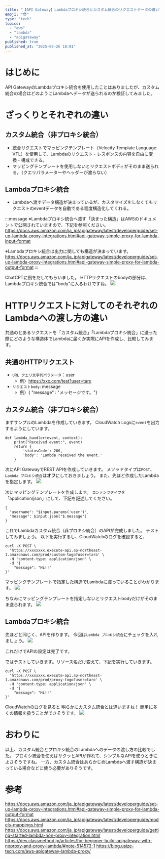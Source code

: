 ```yaml
---
title: "【API Gateway】Lambdaプロキシ統合とカスタム統合のリクエストデータの違い"
emoji: "😎"
type: "tech"
topics:
  - "aws"
  - "lambda"
  - "apigateway"
published: true
published_at: "2025-05-26 18:01"
---
```


# はじめに
API GatewayのLambdaプロキシ統合を使用したことはありましたが、カスタム統合の場合はどのようにLambdaへデータが送られるのか検証してみました。

# ざっくりとそれぞれの違い
## カスタム統合（非プロキシ統合）
- 統合リクエストでマッピングテンプレート（Velocity Template Language: VTL）を使用して、Lambdaのリクエスト・レスポンスの内容を自由に変換・構成できる。
- マッピングテンプレートを使用しないとリクエストボディがそのまま送られる。（クエリパラメーターやヘッダーが渡らない）

## Lambdaプロキシ統合
- Lambdaへ渡すデータ構造が決まっているが、カスタマイズをしなくてもリクエストのeventデータを自動である程度構造化してくれる。

:::message
※Lambdaプロキシ統合へ渡す「決まった構造」はAWSのドキュメントで公開されていますので、下記を参照ください。
    https://docs.aws.amazon.com/ja_jp/apigateway/latest/developerguide/set-up-lambda-proxy-integrations.html#api-gateway-simple-proxy-for-lambda-input-format

※Lambdaプロキシ統合は出力に関しても構造が決まっています。
https://docs.aws.amazon.com/ja_jp/apigateway/latest/developerguide/set-up-lambda-proxy-integrations.html#api-gateway-simple-proxy-for-lambda-output-format
:::

ChatCPTに例をだしてもらいました。
HTTPリクエストのbodyの部分は、Lambdaプロキシ統合では"body"に入るわけですね。
![](https://storage.googleapis.com/zenn-user-upload/dc47669d3f2d-20250526.png)


# HTTPリクエストに対してのそれぞれのLambdaへの渡し方の違い
共通のとあるリクエストを「カスタム統合」「Lambdaプロキシ統合」に送った際にどのような構造体でLambdaに届くか実際にAPIを作成し、比較してみます。

## 共通のHTTPリクエスト
- `URL クエリ文字列パラメータ`：user
    - 例）https://xxx.com/test?user=taro
- `リクエストbody`: message
    - 例）{ "message" : "メッセージです。"}

## カスタム統合（非プロキシ統合）
まずサンプルのLambdaを作成していきます。
CloudWatch Logsに`event`を出力するようにしています。
```py:lambda_handler
def lambda_handler(event, context):
    print("Received event:", event)
    return {
        'statusCode': 200,
        'body': 'Lambda received the event.'
    }
```

次にAPI GatewayでREST APIを作成していきます。
メソッドタイプは`POST`、`Lambda プロキシ統合`は**オフ**にしておきましょう。
また、先ほど作成したLambdaを指定します。
![](https://storage.googleapis.com/zenn-user-upload/314126cb6f1e-20250526.png)

次にマッピングテンプレートを作成します。
`コンテンツタイプ`を「application/json」にして、下記を記述してください。
```:VTL
{
  "username": "$input.params('user')",
  "message": $input.json('$.message')
}
```

これでLambdaカスタム統合（非プロキシ統合）のAPIが完成しました。
テストしてみましょう。
以下を実行するし、CloudWatchのログを確認すると、
```
curl -X POST \
  'https://xxxxxxx.execute-api.ap-northeast-1.amazonaws.com/prod/custom-togo?user=taro' \
  -H 'content-type: application/json' \
  -d '{
	"message": "Hi!!"
}'
```

マッピングテンプレートで指定した構造でLambdaに渡っていることがわかります。
![](https://storage.googleapis.com/zenn-user-upload/2234e0cd4935-20250526.png)

ちなみにマッピングテンプレートを指定しないとリクエストbodyだけがそのまま送られます。
![](https://storage.googleapis.com/zenn-user-upload/851d999c93c9-20250526.png)

## Lambdaプロキシ統合
先ほどと同じく、APIを作ります。
今回は`Lambda プロキシ統合`にチェックを入れましょう。
![](https://storage.googleapis.com/zenn-user-upload/f8317c0facf6-20250526.png)

これだけでAPIの設定は完了です。

ではテストしていきます。リソース名だけ変えて、下記を実行していきます。
```
curl -X POST \
  'https://xxxxxxx.execute-api.ap-northeast-1.amazonaws.com/prod/proxy-togo?user=taro' \
  -H 'content-type: application/json' \
  -d '{
	"message": "Hi!!"
}'
```

CloudWatchのログを見ると
明らかにカスタム統合とは違いますね！
簡単に多くの情報を扱うことができそうです。
![](https://storage.googleapis.com/zenn-user-upload/766b3937bfb4-20250526.png)


# おわりに
以上、カスタム統合とプロキシ統合のLambdaへのデータの渡し方の比較でした。
プロキシ統合を使えばサクッとAPIが作れて、シンプルなAPIを使うときによさそうですね。
一方、カスタム統合はあらかじめLambdaへ渡す構造が決まっている場合などに使う必要がありそうです。

# 参考
https://docs.aws.amazon.com/ja_jp/apigateway/latest/developerguide/set-up-lambda-proxy-integrations.html#api-gateway-simple-proxy-for-lambda-output-format
https://docs.aws.amazon.com/ja_jp/apigateway/latest/developerguide/models-mappings.html
https://docs.aws.amazon.com/ja_jp/apigateway/latest/developerguide/getting-started-lambda-non-proxy-integration.html
https://dev.classmethod.jp/articles/for-beginner-build-apigateway-with-noproxy-and-proxy-lambda/#note-514573-1
https://blog.usize-tech.com/aws-apigateway-lambda-proxy/